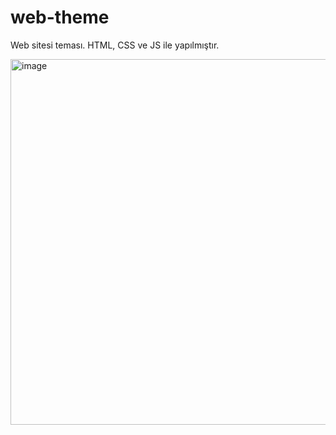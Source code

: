 # web-theme

Web sitesi teması. HTML, CSS ve JS ile yapılmıştır.

<img width="1165" height="585" alt="image" src="https://github.com/user-attachments/assets/81d14931-fb4a-4bdc-91dc-51359ea8ce27" />
